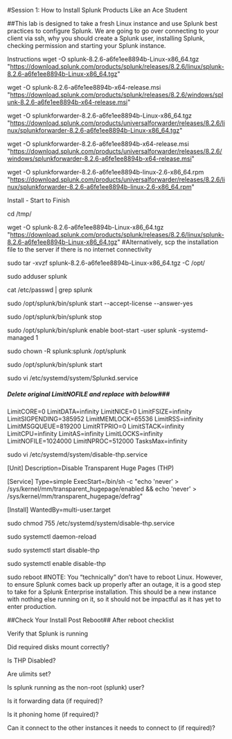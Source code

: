 #Session 1: How to Install Splunk Products Like an Ace Student

##This lab is designed to take a fresh Linux instance and use Splunk best practices to configure Splunk. We are going to go over connecting to your client via ssh, why you should create a Splunk user, installing Splunk, checking permission and starting your Splunk instance.


Instructions
wget -O splunk-8.2.6-a6fe1ee8894b-Linux-x86_64.tgz "https://download.splunk.com/products/splunk/releases/8.2.6/linux/splunk-8.2.6-a6fe1ee8894b-Linux-x86_64.tgz"

wget -O splunk-8.2.6-a6fe1ee8894b-x64-release.msi "https://download.splunk.com/products/splunk/releases/8.2.6/windows/splunk-8.2.6-a6fe1ee8894b-x64-release.msi"

wget -O splunkforwarder-8.2.6-a6fe1ee8894b-Linux-x86_64.tgz "https://download.splunk.com/products/universalforwarder/releases/8.2.6/linux/splunkforwarder-8.2.6-a6fe1ee8894b-Linux-x86_64.tgz"

wget -O splunkforwarder-8.2.6-a6fe1ee8894b-x64-release.msi "https://download.splunk.com/products/universalforwarder/releases/8.2.6/windows/splunkforwarder-8.2.6-a6fe1ee8894b-x64-release.msi"

wget -O splunkforwarder-8.2.6-a6fe1ee8894b-linux-2.6-x86_64.rpm "https://download.splunk.com/products/universalforwarder/releases/8.2.6/linux/splunkforwarder-8.2.6-a6fe1ee8894b-linux-2.6-x86_64.rpm"

Install - Start to Finish

cd /tmp/

wget -O splunk-8.2.6-a6fe1ee8894b-Linux-x86_64.tgz "https://download.splunk.com/products/splunk/releases/8.2.6/linux/splunk-8.2.6-a6fe1ee8894b-Linux-x86_64.tgz"
#Alternatively, scp the installation file to the server if there is no internet connectivity


sudo tar -xvzf splunk-8.2.6-a6fe1ee8894b-Linux-x86_64.tgz -C /opt/

sudo adduser splunk

cat /etc/passwd | grep splunk

sudo /opt/splunk/bin/splunk start --accept-license --answer-yes

sudo /opt/splunk/bin/splunk stop

sudo /opt/splunk/bin/splunk enable boot-start -user splunk -systemd-managed 1

sudo chown -R splunk:splunk /opt/splunk

sudo /opt/splunk/bin/splunk start

sudo vi /etc/systemd/system/Splunkd.service

##### Delete original LimitNOFILE and replace with below###

LimitCORE=0
LimitDATA=infinity
LimitNICE=0
LimitFSIZE=infinity
LimitSIGPENDING=385952
LimitMEMLOCK=65536
LimitRSS=infinity
LimitMSGQUEUE=819200
LimitRTPRIO=0
LimitSTACK=infinity
LimitCPU=infinity
LimitAS=infinity
LimitLOCKS=infinity
LimitNOFILE=1024000
LimitNPROC=512000
TasksMax=infinity

sudo vi /etc/systemd/system/disable-thp.service

[Unit]
Description=Disable Transparent Huge Pages (THP)

[Service]
Type=simple
ExecStart=/bin/sh -c "echo 'never' > /sys/kernel/mm/transparent_hugepage/enabled && echo 'never' > /sys/kernel/mm/transparent_hugepage/defrag"

[Install]
WantedBy=multi-user.target

sudo chmod 755 /etc/systemd/system/disable-thp.service

sudo systemctl daemon-reload

sudo systemctl start disable-thp

sudo systemctl enable disable-thp

sudo reboot
#NOTE: You “technically” don’t have to reboot Linux. However, to ensure Splunk comes back up properly after an outage, it is a good step to take for a Splunk Enterprise installation. This should be a new instance with nothing else running on it, so it should not be impactful as it has yet to enter production. 

##Check Your Install Post Reboot##
After reboot checklist

Verify that Splunk is running

Did required disks mount correctly?

Is THP Disabled?

Are ulimits set?

Is splunk running as the non-root (splunk) user?

Is it forwarding data (if required)?

Is it phoning home (if required)?

Can it connect to the other instances it needs to connect to (if required)?


